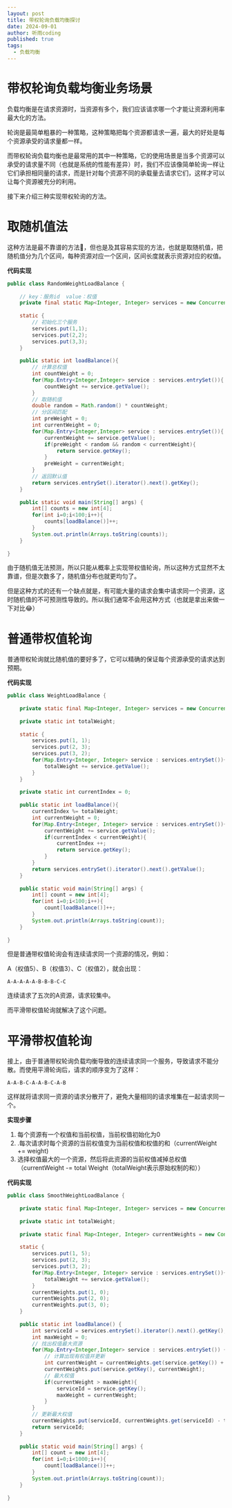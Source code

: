 ```yaml
---
layout: post
title: 带权轮询负载均衡探讨
date: 2024-09-01
author: 听雨coding
published: true
tags:
  - 负载均衡
---
```

# 带权轮询负载均衡业务场景

负载均衡是在请求资源时，当资源有多个，我们应该请求哪一个才能让资源利用率最大化的方法。

轮询是最简单粗暴的一种策略，这种策略把每个资源都请求一遍，最大的好处是每个资源承受的请求量都一样。

而带权轮询负载均衡也是最常用的其中一种策略，它的使用场景是当多个资源可以承受的请求量不同（也就是系统的性能有差异）时，我们不应该像简单轮询一样让它们承担相同量的请求，而是针对每个资源不同的承载量去请求它们，这样才可以让每个资源被充分的利用。

接下来介绍三种实现带权轮询的方法。

# 取随机值法

这种方法是最不靠谱的方法🤣，但也是及其容易实现的方法，也就是取随机值，把随机值分为几个区间，每种资源对应一个区间，区间长度就表示资源对应的权值。

**代码实现**
```java
public class RandomWeightLoadBalance {  
  
    // key：服务id  value：权值  
    private final static Map<Integer, Integer> services = new ConcurrentHashMap<>();  
  
    static {  
        // 初始化三个服务  
        services.put(1,1);  
        services.put(2,2);  
        services.put(3,3);  
    }  
  
    public static int loadBalance(){  
        // 计算总权值  
        int countWeight = 0;  
        for(Map.Entry<Integer,Integer> service : services.entrySet()){  
            countWeight += service.getValue();  
        }  
        // 取随机值  
        double random = Math.random() * countWeight;  
        // 分区间匹配  
        int preWeight = 0;  
        int currentWeight = 0;  
        for(Map.Entry<Integer,Integer> service : services.entrySet()){  
            currentWeight += service.getValue();  
            if(preWeight < random && random < currentWeight){  
                return service.getKey();  
            }  
            preWeight = currentWeight;  
        }  
        // 返回默认值  
        return services.entrySet().iterator().next().getKey();  
    }  
  
    public static void main(String[] args) {  
        int[] counts = new int[4];  
        for(int i=0;i<100;i++){  
            counts[loadBalance()]++;  
        }  
        System.out.println(Arrays.toString(counts));  
    }  
  
}
```

由于随机值无法预测，所以只能从概率上实现带权值轮询，所以这种方式显然不太靠谱，但是次数多了，随机值分布也就更均匀了。

但是这种方式的还有一个缺点就是，有可能大量的请求会集中请求同一个资源，这时随机值的不可预测性导致的。所以我们通常不会用这种方式（也就是拿出来做一下对比😂）

# 普通带权值轮询

普通带权轮询就比随机值的要好多了，它可以精确的保证每个资源承受的请求达到预期。

**代码实现**
```java
public class WeightLoadBalance {  
  
    private static final Map<Integer, Integer> services = new ConcurrentHashMap<>();  
  
    private static int totalWeight;  
  
    static {  
        services.put(1, 1);  
        services.put(2, 3);  
        services.put(3, 2);  
        for(Map.Entry<Integer, Integer> service : services.entrySet()){  
            totalWeight += service.getValue();  
        }  
    }  
  
    private static int currentIndex = 0;  
  
    public static int loadBalance(){  
        currentIndex %= totalWeight;  
        int currentWeight = 0;  
        for(Map.Entry<Integer, Integer> service : services.entrySet()){  
            currentWeight += service.getValue();  
            if(currentIndex < currentWeight){  
                currentIndex ++;  
                return service.getKey();  
            }  
        }  
        return services.entrySet().iterator().next().getValue();  
    }  
  
    public static void main(String[] args) {  
        int[] count = new int[4];  
        for(int i=0;i<100;i++){  
            count[loadBalance()]++;  
        }  
        System.out.println(Arrays.toString(count));  
    }  
  
}
```

但是普通带权值轮询会有连续请求同一个资源的情况，例如：

A（权值5）、B（权值3）、C（权值2），就会出现：

`A-A-A-A-A-B-B-B-C-C`

连续请求了五次的A资源，请求较集中。

而平滑带权值轮询就解决了这个问题。

# 平滑带权值轮询

接上，由于普通带权轮询负载均衡导致的连续请求同一个服务，导致请求不能分散。而使用平滑轮询后，请求的顺序变为了这样：

`A-A-B-C-A-A-B-C-A-B`

这样就将请求同一资源的请求分散开了，避免大量相同的请求堆集在一起请求同一个。

**实现步骤**
1. 每个资源有一个权值和当前权值，当前权值初始化为0
2. .每次请求时每个资源的当前权值变为当前权值和权值的和（currentWeight += weight)
3. 选择权值最大的一个资源，然后将此资源的当前权值减掉总权值（currentWeight -= total Weight（totalWeight表示原始权制的和））

**代码实现**
```java
public class SmoothWeightLoadBalance {  
  
    private static final Map<Integer, Integer> services = new ConcurrentHashMap<>();  
  
    private static int totalWeight;  
  
    private static final Map<Integer, Integer> currentWeights = new ConcurrentHashMap<>();  
  
    static {  
        services.put(1, 5);  
        services.put(2, 3);  
        services.put(3, 2);  
        for(Map.Entry<Integer, Integer> service : services.entrySet()){  
            totalWeight += service.getValue();  
        }  
        currentWeights.put(1, 0);  
        currentWeights.put(2, 0);  
        currentWeights.put(3, 0);  
    }  
  
    public static int loadBalance() {  
        int serviceId = services.entrySet().iterator().next().getKey();  
        int maxWeight = 0;  
        // 找出权值最大资源  
        for(Map.Entry<Integer,Integer> service : services.entrySet()) {  
            // 计算出现有权值并更新  
            int currentWeight = currentWeights.get(service.getKey()) + service.getValue();  
            currentWeights.put(service.getKey(), currentWeight);  
            // 最大权值  
            if(currentWeight > maxWeight){  
                serviceId = service.getKey();  
                maxWeight = currentWeight;  
            }  
        }  
        // 更新最大权值  
        currentWeights.put(serviceId, currentWeights.get(serviceId) - totalWeight);  
        return serviceId;  
    }  
  
    public static void main(String[] args) {  
        int[] count = new int[4];  
        for(int i=0;i<1000;i++){  
            count[loadBalance()]++;  
        }  
        System.out.println(Arrays.toString(count));  
    }  
  
}
```

